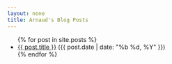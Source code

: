 ```yaml
---
layout: none
title: Arnaud's Blog Posts
---
```

<ul>
  {% for post in site.posts %}
    <li>
      <a href="{{ post.url }}">{{ post.title }}</a> ({{ post.date | date: "%b %d, %Y" }})
    </li>
  {% endfor %}
</ul>
